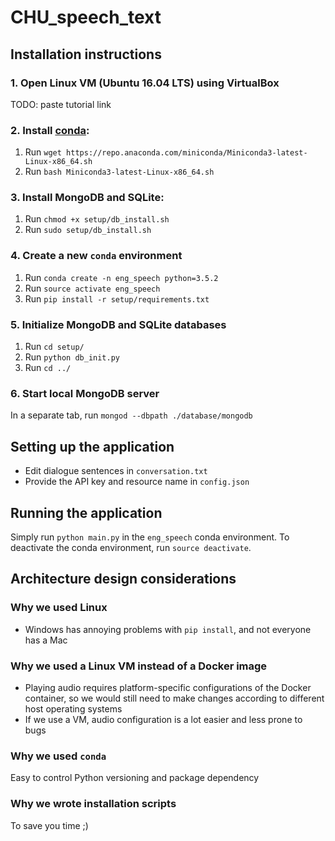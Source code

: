 # CHU_speech_text

## Installation instructions

### 1. Open Linux VM (Ubuntu 16.04 LTS) using VirtualBox

TODO: paste tutorial link

### 2. Install [conda](https://conda.io/docs/user-guide/getting-started.html):
1. Run `wget https://repo.anaconda.com/miniconda/Miniconda3-latest-Linux-x86_64.sh`
2. Run `bash Miniconda3-latest-Linux-x86_64.sh`

### 3. Install MongoDB and SQLite:
1. Run `chmod +x setup/db_install.sh`
2. Run `sudo setup/db_install.sh`

	
### 4. Create a new `conda` environment
1. Run `conda create -n eng_speech python=3.5.2`
2. Run `source activate eng_speech`
3. Run `pip install -r setup/requirements.txt`

### 5. Initialize MongoDB and SQLite databases
1. Run `cd setup/`
2. Run `python db_init.py`
3. Run `cd ../`

### 6. Start local MongoDB server
In a separate tab, run `mongod --dbpath ./database/mongodb`

## Setting up the application
* Edit dialogue sentences in `conversation.txt`
* Provide the API key and resource name in `config.json`

## Running the application
Simply run `python main.py` in the `eng_speech` conda environment. To deactivate the conda environment, run `source deactivate`.

## Architecture design considerations

### Why we used Linux
* Windows has annoying problems with `pip install`, and not everyone has a Mac

### Why we used a Linux VM instead of a Docker image
* Playing audio requires platform-specific configurations of the Docker container, so we would still need to make changes according to different host operating systems
* If we use a VM, audio configuration is a lot easier and less prone to bugs

### Why we used `conda`
Easy to control Python versioning and package dependency

### Why we wrote installation scripts
To save you time ;)

